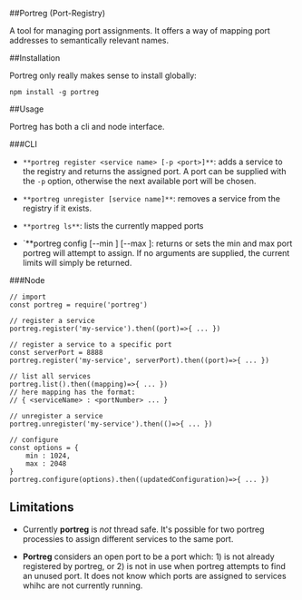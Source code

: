 ##Portreg (Port-Registry)

A tool for managing port assignments.  It offers a way of mapping port addresses to semantically relevant names.

##Installation

Portreg only really makes sense to install globally:

    npm install -g portreg

##Usage

Portreg has both a cli and node interface.  

###CLI

- `**portreg register <service name> [-p <port>]**`: adds a service to the registry and returns the assigned port.  A port can be supplied with the `-p` option, otherwise the next available port will be chosen.

- `**portreg unregister [service name]**`: removes a service from the registry if it exists.

- `**portreg ls**`: lists the currently mapped ports

- `**portreg config [--min <port>] [--max <port>]: returns or sets the min and max port portreg will attempt to assign.  If no arguments are supplied, the current limits will simply be returned.

###Node

	// import
	const portreg = require('portreg')

    // register a service
    portreg.register('my-service').then((port)=>{ ... })

    // register a service to a specific port
    const serverPort = 8888
    portreg.register('my-service', serverPort).then((port)=>{ ... })

    // list all services
    portreg.list().then((mapping)=>{ ... })
    // here mapping has the format:
    // { <serviceName> : <portNumber> ... }

    // unregister a service
    portreg.unregister('my-service').then(()=>{ ... })

    // configure
    const options = {
    	min : 1024,
    	max : 2048
    }
    portreg.configure(options).then((updatedConfiguration)=>{ ... })

## Limitations

- Currently **portreg** is *not* thread safe.  It's possible for two portreg processies to assign different services to the same port.

- **Portreg** considers an open port to be a port which: 1) is not already registered by portreg, or 2) is not in use when portreg attempts to find an unused port.  It does not know which ports are assigned to services whihc are not currently running.